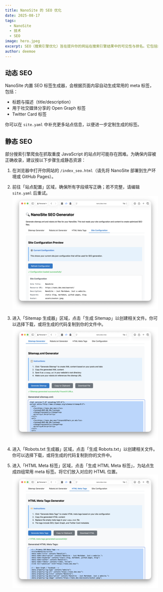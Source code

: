```yaml
---
title: NanoSite 的 SEO 优化
date: 2025-08-17
tags:
  - NanoSite
  - 技术
  - SEO
image: hero.jpeg
excerpt: SEO（搜索引擎优化）旨在提升你的网站在搜索引擎结果中的可见性与排名。它包括站内 SEO 的最佳实践（优化内容、图片与元数据）以及站外 SEO（反向链接建设、推广等）。
author: deemoe
---
```


## 动态 SEO

NanoSite 内置 SEO 标签生成器，会根据页面内容自动生成常用的 meta 标签，包括：

- 标题与描述（title/description）
- 用于社交媒体分享的 Open Graph 标签
- Twitter Card 标签

你可以在 `site.yaml` 中补充更多站点信息，以便进一步定制生成的标签。

## 静态 SEO

部分搜索引擎爬虫在抓取重度 JavaScript 的站点时可能存在困难。为确保内容被正确收录，建议按以下步骤生成静态资源：

1) 在浏览器中打开你网站的 `/index_seo.html`（请先将 NanoSite 部署到生产环境或 GitHub Pages）。

2) 前往「站点配置」区域，确保所有字段填写正确；若不完整，请编辑 `site.yaml` 后重试。
![config_check](config_check.png)

3) 进入「Sitemap 生成器」区域，点击「生成 Sitemap」以创建相关文件。你可以选择下载，或将生成的代码复制到你的文件中。
![generate](generate.png)

4) 进入「Robots.txt 生成器」区域，点击「生成 Robots.txt」以创建相关文件。你可以选择下载，或将生成的代码复制到你的文件中。

5) 进入「HTML Meta 标签」区域，点击「生成 HTML Meta 标签」，为站点生成四组常用 meta 标签。将它们放入对应的 HTML 位置。
![html](html.png)
